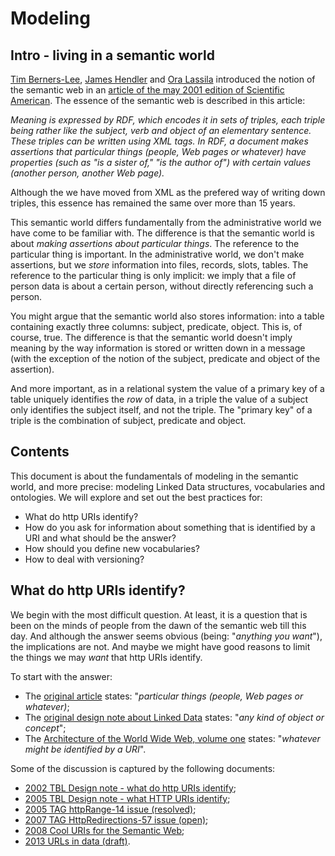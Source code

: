 # Modeling

## Intro - living in a semantic world
[Tim Berners-Lee](http://dbpedia.org/resource/Tim_Berners-Lee), [James Hendler](http://dbpedia.org/resource/James_Hendler) and [Ora Lassila](http://dbpedia.org/resource/Ora_Lassila) introduced the notion of the semantic web in an [article of the may 2001 edition of Scientific American](https://pdfs.semanticscholar.org/566c/1c6bd366b4c9e07fc37eb372771690d5ba31.pdf). The essence of the semantic web is described in this article:

*Meaning is expressed by RDF, which encodes it in sets of triples, each triple being rather like the subject, verb and object of an elementary sentence. These triples can be written using XML tags. In RDF, a document makes assertions that particular things (people, Web pages or whatever) have properties (such as "is a sister of," "is the author of") with certain values (another person, another Web page).*

Although the we have moved from XML as the prefered way of writing down triples, this essence has remained the same over more than 15 years.

This semantic world differs fundamentally from the administrative world we have come to be familiar with. The difference is that the semantic world is about *making assertions about particular things*. The reference to the particular thing is important. In the administrative world, we don't make assertions, but we *store* information into files, records, slots, tables. The reference to the particular thing is only implicit: we imply that a file of person data is about a certain person, without directly referencing such a person.

You might argue that the semantic world also stores information: into a table containing exactly three columns: subject, predicate, object. This is, of course, true. The difference is that the semantic world doesn't imply meaning by the way information is stored or written down in a message (with the exception of the notion of the subject, predicate and object of the assertion).

And more important, as in a relational system the value of a primary key of a table uniquely identifies the *row* of data, in a triple the value of a subject only identifies the subject itself, and not the triple. The "primary key" of a triple is the combination of subject, predicate and object.

## Contents
This document is about the fundamentals of modeling in the semantic world, and more precise: modeling Linked Data structures, vocabularies and ontologies. We will explore and set out the best practices for:

- What do http URIs identify?
- How do you ask for information about something that is identified by a URI and what should be the answer?
- How should you define new vocabularies?
- How to deal with versioning?

## What do http URIs identify?
We begin with the most difficult question. At least, it is a question that is been on the minds of people from the dawn of the semantic web till this day. And although the answer seems obvious (being: "*anything you want*"), the implications are not. And maybe we might have good reasons to limit the things we may *want* that http URIs identify.

To start with the answer:

- The [original article](https://pdfs.semanticscholar.org/566c/1c6bd366b4c9e07fc37eb372771690d5ba31.pdf) states: "*particular things (people, Web pages or whatever)*;
- The [original design note about Linked Data](http://www.w3.org/DesignIssues/LinkedData.html) states: "*any kind of object or  concept*";
- The [Architecture of the World Wide Web, volume one](http://www.w3.org/TR/webarch/) states: "*whatever might be identified by a URI*".

Some of the discussion is captured by the following documents:

- [2002 TBL Design note - what do http URIs identify](http://www.w3.org/DesignIssues/HTTP-URI.html);
- [2005 TBL Design note - what HTTP URIs identify](http://www.w3.org/DesignIssues/HTTP-URI2);
- [2005 TAG httpRange-14 issue (resolved)](http://www.w3.org/2001/tag/group/track/issues/14);
- [2007 TAG HttpRedirections-57 issue (open)](http://www.w3.org/2001/tag/group/track/issues/57);
- [2008 Cool URIs for the Semantic Web](http://www.w3.org/TR/cooluris);
- [2013 URLs in data (draft)](http://www.w3.org/TR/urls-in-data).
